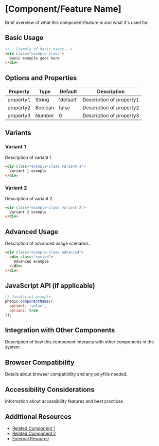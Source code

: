 # [Component/Feature Name]

Brief overview of what this component/feature is and what it's used for.

## Basic Usage

```html
<!-- Example of basic usage -->
<div class="example-class">
  Basic example goes here
</div>
```

## Options and Properties

| Property | Type | Default | Description |
|----------|------|---------|-------------|
| property1 | String | 'default' | Description of property1 |
| property2 | Boolean | false | Description of property2 |
| property3 | Number | 0 | Description of property3 |

## Variants

### Variant 1

Description of variant 1.

```html
<div class="example-class variant-1">
  Variant 1 example
</div>
```

### Variant 2

Description of variant 2.

```html
<div class="example-class variant-2">
  Variant 2 example
</div>
```

## Advanced Usage

Description of advanced usage scenarios.

```html
<div class="example-class advanced">
  <div class="nested">
    Advanced example
  </div>
</div>
```

## JavaScript API (if applicable)

```javascript
// JavaScript example
phenix.componentName({
  option1: 'value',
  option2: true
});
```

## Integration with Other Components

Description of how this component interacts with other components in the system.

## Browser Compatibility

Details about browser compatibility and any polyfills needed.

## Accessibility Considerations

Information about accessibility features and best practices.

## Additional Resources

- [Related Component 1](/path/to/related1)
- [Related Component 2](/path/to/related2)
- [External Resource](https://example.com) 